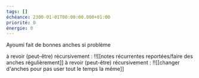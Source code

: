 ```yaml
---
tags: []
échéance: 2300-01-01T00:00:00.000+01:00
priorité: 0
énergie: 0
---
```

Ayoumi fait de bonnes anches si problème

à revoir (peut-être) récursivement : 
!![[notes récurrentes reportées/faire des anches régulièrement]]
à revoir (peut-être) récursivement : 
!![[changer d'anches pour pas user tout le temps la même]]